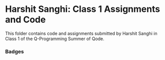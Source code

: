 # Harshit Sanghi: Class 1 Assignments and Code
This folder contains code and assignments submitted by Harshit Sanghi in Class 1 of the Q-Programming Summer of Qode.
### Badges